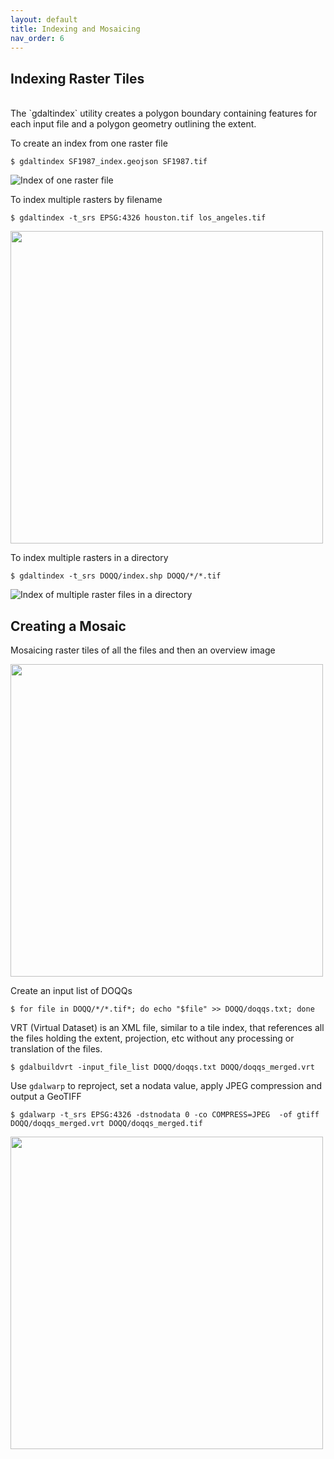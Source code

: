 ```yaml
---
layout: default
title: Indexing and Mosaicing
nav_order: 6
---
```


## Indexing Raster Tiles
<br/>
The `gdaltindex` utility creates a polygon boundary containing features for each input file and a polygon geometry outlining the extent.

To create an index from one raster file

```
$ gdaltindex SF1987_index.geojson SF1987.tif
```

![Index of one raster file](https://raw.githubusercontent.com/kimdurante/intro-to-gdal/master/images/single_index.png)

To index multiple rasters by filename

```
$ gdaltindex -t_srs EPSG:4326 houston.tif los_angeles.tif
```

<img src="https://raw.githubusercontent.com/kimdurante/intro-to-gdal/master/images/index_2.png" width="500">

To index multiple rasters in a directory

```
$ gdaltindex -t_srs DOQQ/index.shp DOQQ/*/*.tif 
```

![Index of multiple raster files in a directory](https://raw.githubusercontent.com/kimdurante/intro-to-gdal/master/images/index.png)
## Creating a Mosaic

Mosaicing raster tiles of all the files and then an overview image

<img src="https://raw.githubusercontent.com/kimdurante/intro-to-gdal/master/images/mosaic.png" width="500">

Create an input list of DOQQs
```
$ for file in DOQQ/*/*.tif*; do echo "$file" >> DOQQ/doqqs.txt; done
```
VRT (Virtual Dataset) is an XML file, similar to a tile index, that references all the files holding the extent, projection, etc without any processing or translation of the files.
```
$ gdalbuildvrt -input_file_list DOQQ/doqqs.txt DOQQ/doqqs_merged.vrt 
```

Use `gdalwarp` to reproject, set a nodata value, apply JPEG compression and output a GeoTIFF
```
$ gdalwarp -t_srs EPSG:4326 -dstnodata 0 -co COMPRESS=JPEG  -of gtiff DOQQ/doqqs_merged.vrt DOQQ/doqqs_merged.tif
```

<img src="https://raw.githubusercontent.com/kimdurante/intro-to-gdal/master/images/mosaiced.png" width="500">
